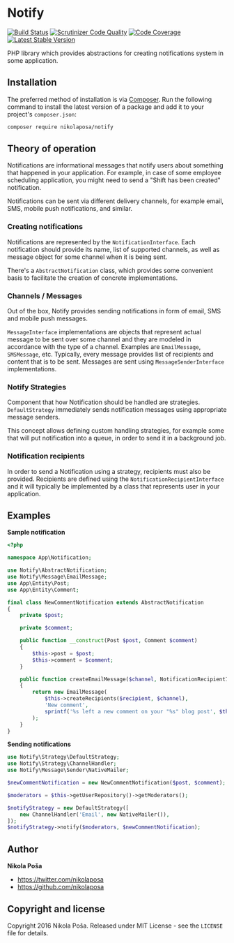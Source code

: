 # Notify

[![Build Status](https://travis-ci.org/nikolaposa/notify.svg?branch=master)](https://travis-ci.org/nikolaposa/notify)
[![Scrutinizer Code Quality](https://scrutinizer-ci.com/g/nikolaposa/notify/badges/quality-score.png?b=master)](https://scrutinizer-ci.com/g/nikolaposa/notify/?branch=master)
[![Code Coverage](https://scrutinizer-ci.com/g/nikolaposa/notify/badges/coverage.png?b=master)](https://scrutinizer-ci.com/g/nikolaposa/notify/?branch=master)
[![Latest Stable Version](https://poser.pugx.org/nikolaposa/notify/v/stable)](https://packagist.org/packages/nikolaposa/notify)

PHP library which provides abstractions for creating notifications system in some application.

## Installation

The preferred method of installation is via [Composer](http://getcomposer.org/). Run the following
command to install the latest version of a package and add it to your project's `composer.json`:

```bash
composer require nikolaposa/notify
```

## Theory of operation

Notifications are informational messages that notify users about something that happened in your
application. For example, in case of some employee scheduling application, you might need to send
a "Shift has been created" notification.

Notifications can be sent via different delivery channels, for example email, SMS, mobile push
notifications, and similar.

### Creating notifications

Notifications are represented by the `NotificationInterface`. Each notification should provide its
name, list of supported channels, as well as message object for some channel when it is being sent.

There's a `AbstractNotification` class, which provides some convenient basis to facilitate the
creation of concrete implementations.

### Channels / Messages

Out of the box, Notify provides sending notifications in form of email, SMS and mobile push messages.

`MessageInterface` implementations are objects that represent actual message to be sent over some
channel and they are modeled in accordance with the type of a channel. Examples are `EmailMessage`,
`SMSMessage`, etc. Typically, every message provides list of recipients and content that is to be
sent. Messages are sent using `MessageSenderInterface` implementations.

### Notify Strategies

Component that how Notification should be handled are strategies. `DefaultStrategy` immediately sends
notification messages using appropriate message senders.

This concept allows defining custom handling strategies, for example some that will put notification
into a queue, in order to send it in a background job.

### Notification recipients

In order to send a Notification using a strategy, recipients must also be provided. Recipients are
defined using the `NotificationRecipientInterface` and it will typically be implemented by a class
that represents user in your application.

## Examples

**Sample notification**
```php
<?php

namespace App\Notification;

use Notify\AbstractNotification;
use Notify\Message\EmailMessage;
use App\Entity\Post;
use App\Entity\Comment;

final class NewCommentNotification extends AbstractNotification
{
    private $post;

    private $comment;

    public function __construct(Post $post, Comment $comment)
    {
        $this->post = $post;
        $this->comment = $comment;
    }

    public function createEmailMessage($channel, NotificationRecipientInterface $recipient)
    {
        return new EmailMessage(
            $this->createRecipients($recipient, $channel),
            'New comment',
            sprintf('%s left a new comment on your "%s" blog post', $this->comment->getAuthorName(), $this->post->getTitle())
        );
    }
}
```

**Sending notifications**

```php
use Notify\Strategy\DefaultStrategy;
use Notify\Strategy\ChannelHandler;
use Notify\Message\Sender\NativeMailer;

$newCommentNotification = new NewCommentNotification($post, $comment);

$moderators = $this->getUserRepository()->getModerators();

$notifyStrategy = new DefaultStrategy([
    new ChannelHandler('Email', new NativeMailer()),
]);
$notifyStrategy->notify($moderators, $newCommentNotification);
```

## Author

**Nikola Poša**

* https://twitter.com/nikolaposa
* https://github.com/nikolaposa

## Copyright and license

Copyright 2016 Nikola Poša. Released under MIT License - see the `LICENSE` file for details.